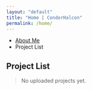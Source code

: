 ```yaml
---
layout: "default"
title: "Home | CondorHalcon"
permalink: /home/
---
```


* [About Me](about.md)
* Project List

## Project List
> No uploaded projects yet.
